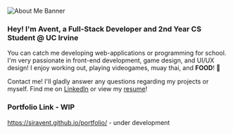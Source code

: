 ![About Me Banner](https://media-exp1.licdn.com/dms/image/C5616AQGeqBlRPNEGMw/profile-displaybackgroundimage-shrink_350_1400/0/1647489437139?e=1654732800&v=beta&t=yB6VfrfYV28S141X5i-hAvRY6hxKybkm07s5-Mx-5X8)
### Hey! I'm Avent, a Full-Stack Developer and 2nd Year CS Student @ UC Irvine

You can catch me developing web-applications or programming for school. I'm very passionate in front-end development, game design, and UI/UX design! I enjoy working out, playing videogames, muay thai, and **FOOD**! 🤤

Contact me! I'll gladly answer any questions regarding my projects or myself.
Find me on [LinkedIn](https://www.linkedin.com/in/avent-chiu/) or view my [resume](https://drive.google.com/file/d/1xRE6qy1n1Z_O5NiQTQ88lJF2EOKJ4dEm/view)!

### Portfolio Link - WIP
https://siravent.github.io/portfolio/ - under development

<!--
**sirAvent/sirAvent** is a ✨ _special_ ✨ repository because its `README.md` (this file) appears on your GitHub profile.

Here are some ideas to get you started:

- 🔭 I’m currently working on ...
- 🌱 I’m currently learning ...
- 👯 I’m looking to collaborate on ...
- 🤔 I’m looking for help with ...
- 💬 Ask me about ...
- 📫 How to reach me: ...
- 😄 Pronouns: ...
- ⚡ Fun fact: ...
-->
